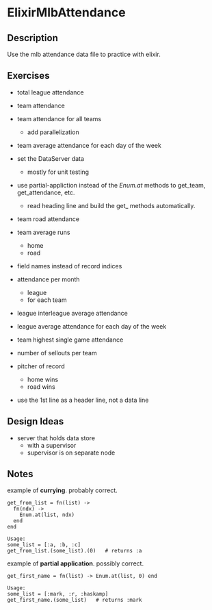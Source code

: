 ElixirMlbAttendance
===================

## Description

Use the mlb attendance data file to practice with elixir.

## Exercises 

- total league attendance
- team attendance
- team attendance for all teams
  - add parallelization
- team average attendance for each day of the week
- set the DataServer data
  - mostly for unit testing

- use partial-appliction instead of the _Enum.at_ methods to get\_team, get\_attendance, etc.
  - read heading line and build the get\_ methods automatically.
- team road attendance
- team average runs
  - home
  - road
- field names instead of record indices
- attendance per month
  - league
  - for each team
- league interleague average attendance
- league average attendance for each day of the week
- team highest single game attendance
- number of sellouts per team
- pitcher of record
  - home wins
  - road wins
- use the 1st line as a header line, not a data line


## Design Ideas

- server that holds data store
  - with a supervisor
  - supervisor is on separate node

## Notes

example of __currying__. probably correct. 

    get_from_list = fn(list) ->
      fn(ndx) -> 
        Enum.at(list, ndx)
      end
    end

    Usage:
    some_list = [:a, :b, :c]
    get_from_list.(some_list).(0)   # returns :a



example of __partial application__. possibly correct.

    get_first_name = fn(list) -> Enum.at(list, 0) end

    Usage:
    some_list = [:mark, :r, :haskamp]
    get_first_name.(some_list)   # returns :mark

